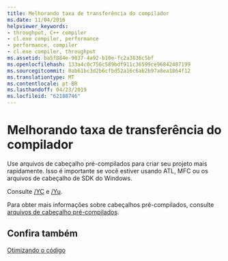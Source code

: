 ```yaml
---
title: Melhorando taxa de transferência do compilador
ms.date: 11/04/2016
helpviewer_keywords:
- throughput, C++ compiler
- cl.exe compiler, performance
- performance, compiler
- cl.exe compiler, throughput
ms.assetid: ba5f884e-9037-4a92-b10e-fc2a3836c5bf
ms.openlocfilehash: 133a4c0c756c589bdf911c36599ce96842487199
ms.sourcegitcommit: 0ab61bc3d2b6cfbd52a16c6ab2b97a8ea1864f12
ms.translationtype: MT
ms.contentlocale: pt-BR
ms.lasthandoff: 04/23/2019
ms.locfileid: "62188746"
---
```

# <a name="improving-compiler-throughput"></a>Melhorando taxa de transferência do compilador

Use arquivos de cabeçalho pré-compilados para criar seu projeto mais rapidamente. Isso é importante se você estiver usando ATL, MFC ou os arquivos de cabeçalho de SDK do Windows.

Consulte [/YC](reference/yc-create-precompiled-header-file.md) e [/Yu](reference/yu-use-precompiled-header-file.md).

Para obter mais informações sobre cabeçalhos pré-compilados, consulte [arquivos de cabeçalho pré-compilados](creating-precompiled-header-files.md).

## <a name="see-also"></a>Confira também

[Otimizando o código](optimizing-your-code.md)
